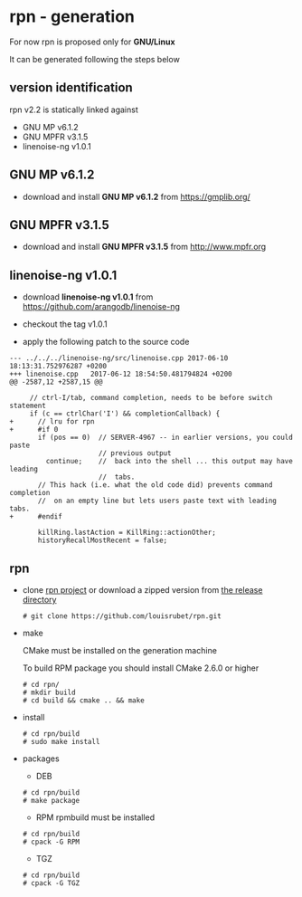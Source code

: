 # **rpn** - generation

For now rpn is proposed only for **GNU/Linux**

It can be generated following the steps below

## version identification

rpn v2.2 is statically linked against
- GNU MP v6.1.2
- GNU MPFR v3.1.5
- linenoise-ng v1.0.1

## GNU MP v6.1.2

- download and install **GNU MP v6.1.2** from https://gmplib.org/

## GNU MPFR v3.1.5

- download and install **GNU MPFR v3.1.5** from http://www.mpfr.org

## linenoise-ng v1.0.1

- download **linenoise-ng v1.0.1** from https://github.com/arangodb/linenoise-ng

- checkout the tag v1.0.1

- apply the following patch to the source code

```
--- ../../../linenoise-ng/src/linenoise.cpp	2017-06-10 18:13:31.752976287 +0200
+++ linenoise.cpp	2017-06-12 18:54:50.481794824 +0200
@@ -2587,12 +2587,15 @@
 
     // ctrl-I/tab, command completion, needs to be before switch statement
     if (c == ctrlChar('I') && completionCallback) {
+      // lru for rpn
+      #if 0
       if (pos == 0)  // SERVER-4967 -- in earlier versions, you could paste
                      // previous output
         continue;    //  back into the shell ... this output may have leading
                      //  tabs.
       // This hack (i.e. what the old code did) prevents command completion
       //  on an empty line but lets users paste text with leading tabs.
+      #endif
 
       killRing.lastAction = KillRing::actionOther;
       historyRecallMostRecent = false;
```

## rpn

- clone [rpn project](https://github.com/louisrubet/rpn/) or download a zipped version from [the release directory](https://github.com/louisrubet/rpn/releases)
	```
	# git clone https://github.com/louisrubet/rpn.git
	```

- make
	
	CMake must be installed on the generation machine
    
    To build RPM package you should install CMake 2.6.0 or higher
	
	```
	# cd rpn/
	# mkdir build
	# cd build && cmake .. && make
	```

- install
	```
    # cd rpn/build
	# sudo make install
	```

- packages
    - DEB
	```
    # cd rpn/build
	# make package
	```
    - RPM
    rpmbuild must be installed
	```
    # cd rpn/build
    # cpack -G RPM
	```
    - TGZ
	```
    # cd rpn/build
    # cpack -G TGZ
	```
